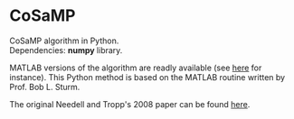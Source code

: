 # CoSaMP

CoSaMP algorithm in Python. <br/>
Dependencies: **numpy** library.

MATLAB versions of the algorithm are readly available (see [here](https://www.mathworks.com/matlabcentral/fileexchange/32402-cosamp-and-omp-for-sparse-recovery) for instance). This Python method is based on the MATLAB routine written by Prof. Bob L. Sturm.

The original Needell and Tropp's 2008 paper can be found [here](http://users.cms.caltech.edu/~jtropp/papers/NT08-CoSaMP-Iterative-preprint.pdf).
